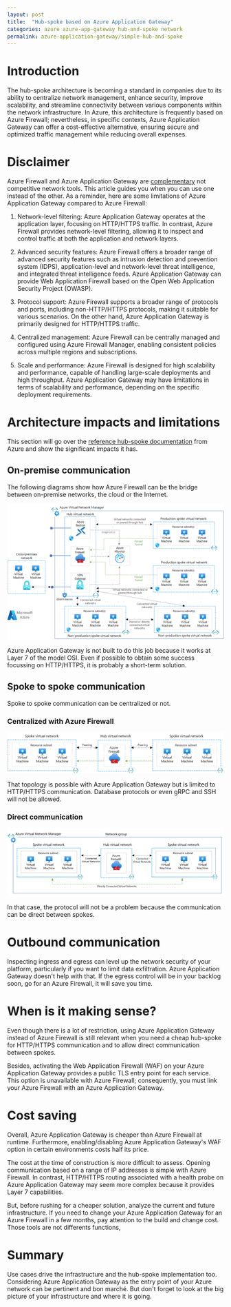```yaml
---
layout: post
title:  "Hub-spoke based on Azure Application Gateway"
categories: azure azure-app-gateway hub-and-spoke network
permalink: azure-application-gateway/simple-hub-and-spoke
---
```

# Introduction

The hub-spoke architecture is becoming a standard in companies due to its ability to centralize network management, enhance security, improve scalability, and streamline connectivity between various components within the network infrastructure. In Azure, this architecture is frequently based on Azure Firewall; nevertheless, in specific contexts, Azure Application Gateway can offer a cost-effective alternative, ensuring secure and optimized traffic management while reducing overall expenses.

# Disclaimer

Azure Firewall and Azure Application Gateway are [complementary](https://learn.microsoft.com/en-us/azure/architecture/example-scenario/gateway/firewall-application-gateway) not competitive network tools. This article guides you when you can use one instead of the other. As a reminder, here are some limitations of Azure Application Gateway compared to Azure Firewall:

1. Network-level filtering: Azure Application Gateway operates at the application layer, focusing on HTTP/HTTPS traffic. In contrast, Azure Firewall provides network-level filtering, allowing it to inspect and control traffic at both the application and network layers.

2. Advanced security features: Azure Firewall offers a broader range of advanced security features such as intrusion detection and prevention system (IDPS), application-level and network-level threat intelligence, and integrated threat intelligence feeds. Azure Application Gateway can provide Web Application Firewall based on the Open Web Application Security Project (OWASP).

3. Protocol support: Azure Firewall supports a broader range of protocols and ports, including non-HTTP/HTTPS protocols, making it suitable for various scenarios. On the other hand, Azure Application Gateway is primarily designed for HTTP/HTTPS traffic.

4. Centralized management: Azure Firewall can be centrally managed and configured using Azure Firewall Manager, enabling consistent policies across multiple regions and subscriptions.

5. Scale and performance: Azure Firewall is designed for high scalability and performance, capable of handling large-scale deployments and high throughput. Azure Application Gateway may have limitations in terms of scalability and performance, depending on the specific deployment requirements.

# Architecture impacts and limitations

This section will go over the [reference hub-spoke documentation](https://learn.microsoft.com/en-us/azure/architecture/reference-architectures/hybrid-networking/hub-spoke?tabs=cli) from Azure and show the significant impacts it has.

## On-premise communication

The following diagrams show how Azure Firewall can be the bridge between on-premise networks, the cloud or the Internet.

![Firewall based hub-spoke](/assets/2023-06-11-hub-and-spoke-based-on-azure-app-gateway/firewall-based-hub-spoke.png)

Azure Application Gateway is not built to do this job because it works at Layer 7 of the model OSI. Even if possible to obtain some success focussing on HTTP/HTTPS, it is probably a short-term solution.


## Spoke to spoke communication

Spoke to spoke communication can be centralized or not.

### Centralized with Azure Firewall

![Firewall based hub-spoke - spoke to spoke routing](/assets/2023-06-11-hub-and-spoke-based-on-azure-app-gateway/spoke-spoke-routing.png)

That topology is possible with Azure Application Gateway but is limited to HTTP/HTTPS communication. Database protocols or even gRPC and SSH will not be allowed.


### Direct communication

![Firewall based hub-spoke - mesh routing](/assets/2023-06-11-hub-and-spoke-based-on-azure-app-gateway/spoke-spoke-avnm.png)

In that case, the protocol will not be a problem because the communication can be direct between spokes.


# Outbound communication

Inspecting ingress and egress can level up the network security of your platform, particularly if you want to limit data exfiltration. Azure Application Gateway doesn't help with that. If the egress control will be in your backlog soon, go for an Azure Firewall, it will save you time.


# When is it making sense?

Even though there is a lot of restriction, using Azure Application Gateway instead of Azure Firewall is still relevant when you need a cheap hub-spoke for HTTP/HTTPS communication and to allow direct communication between spokes.

Besides, activating the Web Application Firewall (WAF) on your Azure Application Gateway provides a public TLS entry point for each service. This option is unavailable with Azure Firewall; consequently, you must link your Azure Firewall with an Azure Application Gateway.

# Cost saving

Overall, Azure Application Gateway is cheaper than Azure Firewall at runtime. Furthermore, enabling/disabling Azure Application Gateway's WAF option in certain environments costs half its price.

The cost at the time of construction is more difficult to assess. Opening communication based on a range of IP addresses is simple with Azure Firewall. In contrast, HTTP/HTTPS routing associated with a health probe on Azure Application Gateway may seem more complex because it provides Layer 7 capabilities.

But, before rushing for a cheaper solution, analyze the current and future infrastructure. If you need to change your Azure Application Gateway for an Azure Firewall in a few months, pay attention to the build and change cost. Those tools are not differents functions, 

# Summary

Use cases drive the infrastructure and the hub-spoke implementation too. Considering Azure Application Gateway as the entry point of your Azure network can be pertinent and bon marché. But don't forget to look at the big picture of your infrastructure and where it is going. 
